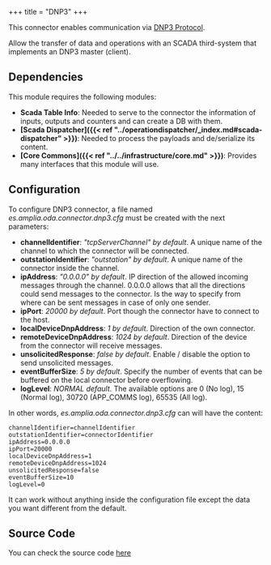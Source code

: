 +++
title = "DNP3"
+++


This connector enables communication via [DNP3 Protocol](https://github.com/amplia-iiot/oda/tree/master/oda-connectors/dnp3).

Allow the transfer of data and operations with an SCADA third-system that implements an DNP3 master (client).

## Dependencies

This module requires the following modules:

* __Scada Table Info__: Needed to serve to the connector the information of inputs, outputs and counters and can create a DB with them.
* __[Scada Dispatcher]({{< ref "../operationdispatcher/_index.md#scada-dispatcher" >}})__: Needed to process the payloads and de/serialize its content.
* __[Core Commons]({{< ref "../../infrastructure/core.md" >}})__: Provides many interfaces that this module will use.

## Configuration

To configure DNP3 connector, a file named _es.amplia.oda.connector.dnp3.cfg_ must be created with the next parameters:

* __channelIdentifier__: _"tcpServerChannel" by default_. A unique name of the channel to which the connector will be connected.
* __outstationIdentifier__: _"outstation" by default_. A unique name of the connector inside the channel.
* __ipAddress__: _"0.0.0.0" by default_. IP direction of the allowed incoming messages through the channel. 0.0.0.0 allows that all
the directions could send messages to the connector. Is the way to specify from where can be sent messages in case of only one sender.
* __ipPort__: _20000 by default_. Port though the connector have to connect to the host.
* __localDeviceDnpAddress__: _1 by default_. Direction of the own connector.
* __remoteDeviceDnpAddress__: _1024 by default_. Direction of the device from the connector will receive messages.
* __unsolicitedResponse__: _false by default_. Enable / disable the option to send unsolicited messages.
* __eventBufferSize__: _5 by default_. Specify the number of events that can be buffered on the local connector before overflowing.
* __logLevel__: _NORMAL default_. The available options are 0 (No log), 15 (Normal log), 30720 (APP_COMMS log), 65535 (All log).

In other words, _es.amplia.oda.connector.dnp3.cfg_ can will have the content:

```properties
channelIdentifier=channelIdentifier
outstationIdentifier=connectorIdentifier
ipAddress=0.0.0.0
ipPort=20000
localDeviceDnpAddress=1
remoteDeviceDnpAddress=1024
unsolicitedResponse=false
eventBufferSize=10
logLevel=0
```

It can work without anything inside the configuration file except the data you want different from the default.

## Source Code

You can check the source code [here](https://github.com/amplia-iiot/oda/tree/master/oda-connectors/dnp3)
